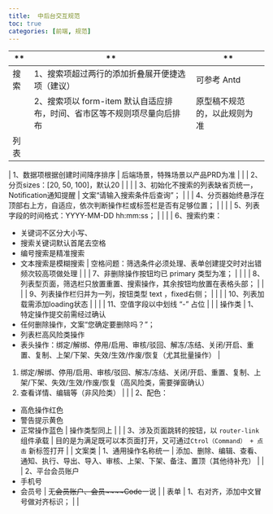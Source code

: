 ```yaml
---
title:  中后台交互规范
toc: true
categories: [前端, 规范]
---
```


| ** | ** | ** |
| --- | --- | --- |
| 搜索 | 1、搜索项超过两行的添加折叠展开便捷选项（建议） | 可参考 Antd |
|  | 2、搜索项以 form-item 默认自适应排布，时间、省市区等不规则项尽量向后排布 | 原型稿不规范的，以此规则为准 |
| 列表

 | 1、数据项根据创建时间降序排序 | 后端场景，特殊场景以产品PRD为准 |
|  | 2、分页sizes：[20, 50, 100]，默认20 |  |
|  | 3、初始化不搜索的列表缺省页统一，Notification通知提醒 | 文案“请输入搜索条件后查询”； |
|  | 4、分页器始终悬浮在顶部右上方，自适应，依次判断操作栏或标签栏是否有足够位置； |  |
|  | 5、列表字段的时间格式：YYYY-MM-DD hh:mm:ss； |  |
|  | 6、搜索约束：
- 关键词不区分大小写、
- 搜索关键词默认首尾去空格
- 编号搜索是精准搜索
- 文本搜索是模糊搜索
 | 空格问题：筛选条件必须处理、表单创建提交时对出错频次较高项做处理 |
|  | 7、非删除操作按钮均已 primary 类型为准； |  |
|  | 8、列表型页面，筛选栏只放置重置、搜索操作，其余按钮均放置在表格头部； |  |
|  | 9、列表操作栏归并为一列，按钮类型 text ，fixed右侧； |  |
|  | 10、列表加载需添加loading状态 |  |
|  | 11、空值字段以中划线 “-” 占位 |  |
| 操作类 | 1、特定操作提交前需经过确认
- 任何删除操作，文案“您确定要删除吗？”；
- 列表栏高风险类操作
- 表头操作：绑定/解绑、停用/启用、审核/驳回、解冻/冻结、关闭/开启、重置、复制、上架/下架、失效/生效/作废/恢复（尤其批量操作）
 | 
1. 绑定/解绑、停用/启用、审核/驳回、解冻/冻结、关闭/开启、重置、复制、上架/下架、失效/生效/作废/恢复（高风险类，需要弹窗确认）
1. 查看详情、编辑等（非风险类）
 |
|  | 2、配色：
- 高危操作红色
- 警告提示黄色
- 正常操作蓝色
 | 操作类型同上 |
|  | 3、涉及页面跳转的按钮，以 `router-link` 组件承载 | 目的是为满足既可以本页面打开，又可通过`Ctrol（Command） + 点击` 新标签打开 |
| 文案类 | 1、通用操作名称统一 | 添加、删除、编辑、查看、通知、执行、导出、导入、审核、上架、下架、备注、置顶（其他待补充） |
|  | 2、平台会员账户
- 手机号
- 会员号
 | 无~~会员账户、会员~~~~Code~~一说 |
| 表单 | 1、右对齐，添加中文冒号做对齐标识； |  |

 
